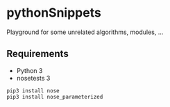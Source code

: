 # pythonSnippets
Playground for some unrelated algorithms, modules, ... 
## Requirements
* Python 3
* nosetests 3
```
pip3 install nose
pip3 install nose_parameterized
```
